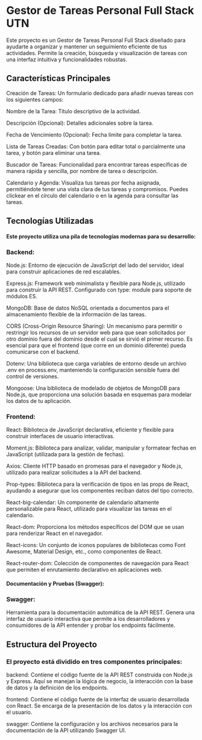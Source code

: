 # Gestor de Tareas Personal Full Stack UTN

Este proyecto es un Gestor de Tareas Personal Full Stack diseñado para ayudarte a organizar y mantener un seguimiento eficiente de tus actividades. Permite la creación, búsqueda y visualización de tareas con una interfaz intuitiva y funcionalidades robustas.

## Características Principales
Creación de Tareas: Un formulario dedicado para añadir nuevas tareas con los siguientes campos:

Nombre de la Tarea: Título descriptivo de la actividad.

Descripción (Opcional): Detalles adicionales sobre la tarea.

Fecha de Vencimiento (Opcional): Fecha límite para completar la tarea.

Lista de Tareas Creadas: Con botón para editar total o parcialmente una tarea, y botón para eliminar una tarea.

Buscador de Tareas: Funcionalidad para encontrar tareas específicas de manera rápida y sencilla, por nombre de tarea o descripción.

Calendario y Agenda: Visualiza tus tareas por fecha asignada, permitiéndote tener una vista clara de tus tareas y compromisos. Puedes clickear en el círculo del calendario o en la agenda para consultar las tareas.

## Tecnologías Utilizadas
#### Este proyecto utiliza una pila de tecnologías modernas para su desarrollo:

### Backend:
Node.js: Entorno de ejecución de JavaScript del lado del servidor, ideal para construir aplicaciones de red escalables.

Express.js: Framework web minimalista y flexible para Node.js, utilizado para construir la API REST. Configurado con type: module para soporte de módulos ES.

MongoDB: Base de datos NoSQL orientada a documentos para el almacenamiento flexible de la información de las tareas.

CORS (Cross-Origin Resource Sharing): Un mecanismo para permitir o restringir los recursos de un servidor web para que sean solicitados por otro dominio fuera del dominio desde el cual se sirvió el primer recurso. Es esencial para que el frontend (que corre en un dominio diferente) pueda comunicarse con el backend.

Dotenv: Una biblioteca que carga variables de entorno desde un archivo .env en process.env, manteniendo la configuración sensible fuera del control de versiones.

Mongoose: Una biblioteca de modelado de objetos de MongoDB para Node.js, que proporciona una solución basada en esquemas para modelar los datos de tu aplicación.

### Frontend:
React: Biblioteca de JavaScript declarativa, eficiente y flexible para construir interfaces de usuario interactivas.

Moment.js: Biblioteca para analizar, validar, manipular y formatear fechas en JavaScript (utilizada para la gestión de fechas).

Axios: Cliente HTTP basado en promesas para el navegador y Node.js, utilizado para realizar solicitudes a la API del backend.

Prop-types: Biblioteca para la verificación de tipos en las props de React, ayudando a asegurar que los componentes reciban datos del tipo correcto.

React-big-calendar: Un componente de calendario altamente personalizable para React, utilizado para visualizar las tareas en el calendario.

React-dom: Proporciona los métodos específicos del DOM que se usan para renderizar React en el navegador.

React-icons: Un conjunto de iconos populares de bibliotecas como Font Awesome, Material Design, etc., como componentes de React.

React-router-dom: Colección de componentes de navegación para React que permiten el enrutamiento declarativo en aplicaciones web.

#### Documentación y Pruebas (Swagger):
### Swagger:
Herramienta para la documentación automática de la API REST. Genera una interfaz de usuario interactiva que permite a los desarrolladores y consumidores de la API entender y probar los endpoints fácilmente.

## Estructura del Proyecto
### El proyecto está dividido en tres componentes principales:

backend: Contiene el código fuente de la API REST construida con Node.js y Express. Aquí se manejan la lógica de negocio, la interacción con la base de datos y la definición de los endpoints.

frontend: Contiene el código fuente de la interfaz de usuario desarrollada con React. Se encarga de la presentación de los datos y la interacción con el usuario.

swagger: Contiene la configuración y los archivos necesarios para la documentación de la API utilizando Swagger UI.